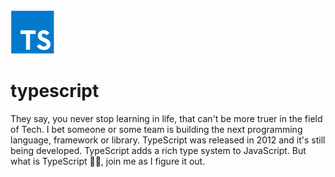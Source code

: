 <img src="images/typescript.webp" alt="Typescript logo" width="70" height="70">

# typescript

They say, you never stop learning in life, that can't be more truer in the field of Tech. I bet someone or some team is building the next programming language, framework or library. TypeScript was released in 2012 and it's still being developed. TypeScript adds a rich type system to JavaScript. But what is TypeScript 🤷🏾, join me as I figure it out.
